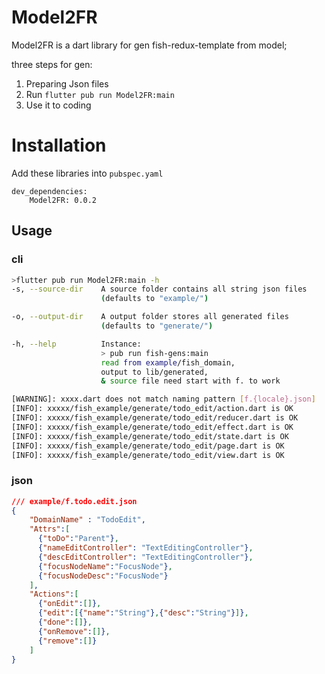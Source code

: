 # Model2FR

Model2FR is a dart library for gen fish-redux-template from model;

three steps for gen:
1. Preparing Json files
2. Run `flutter pub run Model2FR:main`
3. Use it to coding

# Installation
Add these libraries into `pubspec.yaml`
```
dev_dependencies:
    Model2FR: 0.0.2
```
## Usage

### cli
```bash
>flutter pub run Model2FR:main -h
-s, --source-dir    A source folder contains all string json files
                    (defaults to "example/")

-o, --output-dir    A output folder stores all generated files
                    (defaults to "generate/")

-h, --help          Instance:
                    > pub run fish-gens:main
                    read from example/fish_domain,
                    output to lib/generated,
                    & source file need start with f. to work
```

```bash
[WARNING]: xxxx.dart does not match naming pattern [f.{locale}.json]
[INFO]: xxxxx/fish_example/generate/todo_edit/action.dart is OK
[INFO]: xxxxx/fish_example/generate/todo_edit/reducer.dart is OK
[INFO]: xxxxx/fish_example/generate/todo_edit/effect.dart is OK
[INFO]: xxxxx/fish_example/generate/todo_edit/state.dart is OK
[INFO]: xxxxx/fish_example/generate/todo_edit/page.dart is OK
[INFO]: xxxxx/fish_example/generate/todo_edit/view.dart is OK
```
### json
```json
/// example/f.todo.edit.json
{
    "DomainName" : "TodoEdit",
    "Attrs":[
      {"toDo":"Parent"},
      {"nameEditController": "TextEditingController"},
      {"descEditController": "TextEditingController"},
      {"focusNodeName":"FocusNode"},
      {"focusNodeDesc":"FocusNode"}
    ],
    "Actions":[
      {"onEdit":[]},
      {"edit":[{"name":"String"},{"desc":"String"}]},
      {"done":[]},
      {"onRemove":[]},
      {"remove":[]}
    ]
}
```
